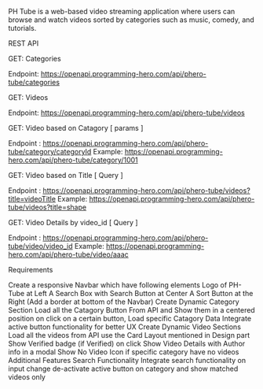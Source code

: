 
PH Tube is a web-based video streaming application where users can browse and watch videos sorted by categories such as music, comedy, and tutorials.

REST API

GET: Categories

Endpoint: https://openapi.programming-hero.com/api/phero-tube/categories

GET: Videos

Endpoint: https://openapi.programming-hero.com/api/phero-tube/videos

GET: Video based on Catagory [ params ]

Endpoint : https://openapi.programming-hero.com/api/phero-tube/category/categoryId
Example: https://openapi.programming-hero.com/api/phero-tube/category/1001

GET: Video based on Title [ Query ]

Endpoint : https://openapi.programming-hero.com/api/phero-tube/videos?title=videoTitle
Example: https://openapi.programming-hero.com/api/phero-tube/videos?title=shape

GET: Video Details by video_id [ Query ]

Endpoint : https://openapi.programming-hero.com/api/phero-tube/video/video_id
Example: https://openapi.programming-hero.com/api/phero-tube/video/aaac

Requirements

Create a responsive Navbar which have following elements
Logo of PH-Tube at Left
A Search Box with Search Button at Center
A Sort Button at the Right
(Add a border at bottom of the Navbar)
Create Dynamic Category Section
Load all the Catagory Button From API and Show them in a centered position
on click on a certain button, Load specific Catagory Data
Integrate active button functionality for better UX
Create Dynamic Video Sections
Load all the videos from API
use the Card Layout mentioned in Design part
Show Verified badge (if Verified)
on click Show Video Details with Author info in a modal
Show No Video Icon if specific category have no videos
Additional Features
Search Functionality
Integrate search functionality
on input change de-activate active button on category and show matched videos only